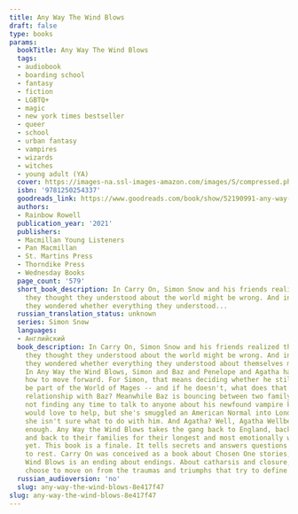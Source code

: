 ```yaml
---
title: Any Way The Wind Blows
draft: false
type: books
params:
  bookTitle: Any Way The Wind Blows
  tags:
  - audiobook
  - boarding school
  - fantasy
  - fiction
  - LGBTQ+
  - magic
  - new york times bestseller
  - queer
  - school
  - urban fantasy
  - vampires
  - wizards
  - witches
  - young adult (YA)
  cover: https://images-na.ssl-images-amazon.com/images/S/compressed.photo.goodreads.com/books/1610744543i/52190991.jpg
  isbn: '9781250254337'
  goodreads_link: https://www.goodreads.com/book/show/52190991-any-way-the-wind-blows
  authors:
  - Rainbow Rowell
  publication_year: '2021'
  publishers:
  - Macmillan Young Listeners
  - Pan Macmillan
  - St. Martins Press
  - Thorndike Press
  - Wednesday Books
  page_count: '579'
  short_book_description: In Carry On, Simon Snow and his friends realized that everything
    they thought they understood about the world might be wrong. And in Wayward Son,
    they wondered whether everything they understood...
  russian_translation_status: unknown
  series: Simon Snow
  languages:
  - Английский
  book_description: In Carry On, Simon Snow and his friends realized that everything
    they thought they understood about the world might be wrong. And in Wayward Son,
    they wondered whether everything they understood about themselves might be wrong.
    In Any Way the Wind Blows, Simon and Baz and Penelope and Agatha have to decide
    how to move forward. For Simon, that means deciding whether he still wants to
    be part of the World of Mages -- and if he doesn't, what does that mean for his
    relationship with Baz? Meanwhile Baz is bouncing between two family crises and
    not finding any time to talk to anyone about his newfound vampire knowledge. Penelope
    would love to help, but she's smuggled an American Normal into London, and now
    she isn't sure what to do with him. And Agatha? Well, Agatha Wellbelove has had
    enough. Any Way the Wind Blows takes the gang back to England, back to Watford,
    and back to their families for their longest and most emotionally wrenching adventure
    yet. This book is a finale. It tells secrets and answers questions and lays ghosts
    to rest. Carry On was conceived as a book about Chosen One stories; Any Way the
    Wind Blows is an ending about endings. About catharsis and closure, and how we
    choose to move on from the traumas and triumphs that try to define us.
  russian_audioversion: 'no'
  slug: any-way-the-wind-blows-8e417f47
slug: any-way-the-wind-blows-8e417f47
---
```

